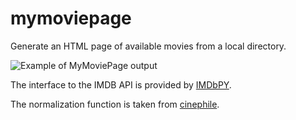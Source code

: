 # mymoviepage
Generate an HTML page of available movies from a local directory.

![Example of MyMoviePage output](http://imgur.com/kAcZ0ZQ.jpg "Example of MyMoviePage output.")

The interface to the IMDB API is provided by [IMDbPY](https://github.com/alberanid/imdbpy).

The normalization function is taken from [cinephile](https://github.com/navinsylvester/cinephile).

